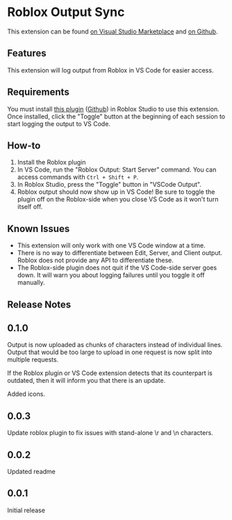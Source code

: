 # Roblox Output Sync

This extension can be found [on Visual Studio Marketplace](https://marketplace.visualstudio.com/items?itemName=corecii.roblox-output-sync) and [on Github](https://github.com/Corecii/Roblox-VS-Code-Output-Sync).

## Features

This extension will log output from Roblox in VS Code for easier access.

## Requirements

You must install [this plugin](https://www.roblox.com/catalog/04158442719/redirect) ([Github](https://github.com/Corecii/Roblox-VS-Code-Output-Sync/releases)) in Roblox Studio to use this extension. Once installed, click the "Toggle" button at the beginning of each session to start logging the output to VS Code.

## How-to

1. Install the Roblox plugin
2. In VS Code, run the "Roblox Output: Start Server" command. You can access commands with `Ctrl + Shift + P`.
3. In Roblox Studio, press the "Toggle" button in "VSCode Output".
4. Roblox output should now show up in VS Code! Be sure to toggle the plugin off on the Roblox-side when you close VS Code as it won't turn itself off.

## Known Issues

* This extension will only work with one VS Code window at a time.
* There is no way to differentiate between Edit, Server, and Client output. Roblox does not provide any API to differentiate these.
* The Roblox-side plugin does not quit if the VS Code-side server goes down. It will warn you about logging failures until you toggle it off manually.

## Release Notes

## 0.1.0

Output is now uploaded as chunks of characters instead of individual lines.
Output that would be too large to upload in one request is now split into multiple requests.

If the Roblox plugin or VS Code extension detects that its counterpart is outdated, then it will inform you that there is an update.

Added icons.

## 0.0.3

Update roblox plugin to fix issues with stand-alone \r and \n characters.

## 0.0.2

Updated readme

## 0.0.1

Initial release